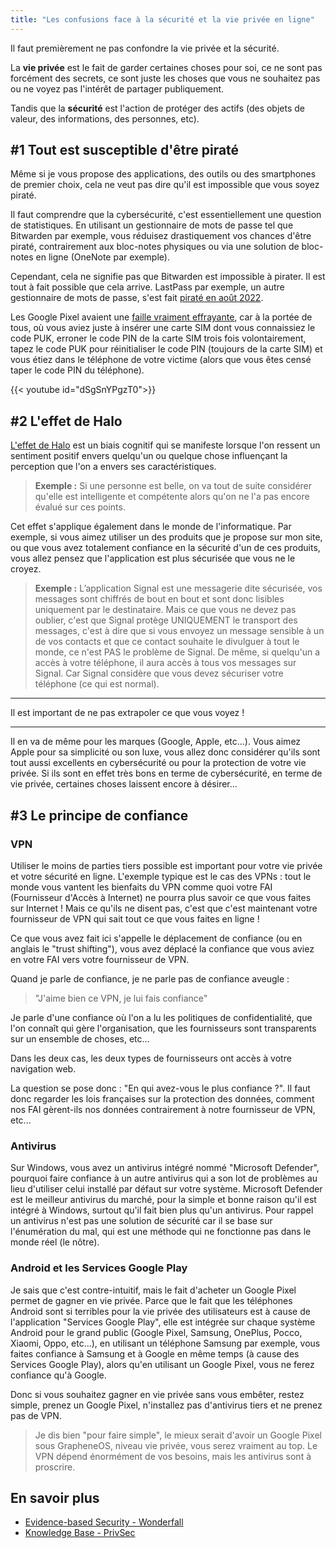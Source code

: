```yaml
---
title: "Les confusions face à la sécurité et la vie privée en ligne"
---
```


Il faut premièrement ne pas confondre la vie privée et la sécurité.

La **vie privée** est le fait de garder certaines choses pour soi, ce ne sont pas forcément des secrets, ce sont juste les choses que vous ne souhaitez pas ou ne voyez pas l'intérêt de partager publiquement.

Tandis que la **sécurité** est l'action de protéger des actifs (des objets de valeur, des informations, des personnes, etc).

## #1 Tout est susceptible d'être piraté

Même si je vous propose des applications, des outils ou des smartphones de premier choix, cela ne veut pas dire qu'il est impossible que vous soyez piraté.

Il faut comprendre que la cybersécurité, c'est essentiellement une question de statistiques. En utilisant un gestionnaire de mots de passe tel que Bitwarden par exemple, vous réduisez drastiquement vos chances d'être piraté, contrairement aux bloc-notes physiques ou via une solution de bloc-notes en ligne (OneNote par exemple).

Cependant, cela ne signifie pas que Bitwarden est impossible à pirater. Il est tout à fait possible que cela arrive.
LastPass par exemple, un autre gestionnaire de mots de passe, s'est fait [piraté en août 2022](https://www.theverge.com/2023/2/28/23618353/lastpass-security-breach-disclosure-password-vault-encryption-update).

Les Google Pixel avaient une [faille vraiment effrayante](https://bugs.xdavidhu.me/google/2022/11/10/accidental-70k-google-pixel-lock-screen-bypass/), car à la portée de tous, où vous aviez juste à insérer une carte SIM dont vous connaissiez le code PUK, erroner le code PIN de la carte SIM trois fois volontairement, tapez le code PUK pour réinitialiser le code PIN (toujours de la carte SIM) et vous étiez dans le téléphone de votre victime (alors que vous êtes censé taper le code PIN du téléphone).

{{< youtube id="dSgSnYPgzT0">}}

## #2 L'effet de Halo

[L'effet de Halo](https://fr.wikipedia.org/wiki/Effet_de_halo) est un biais cognitif qui se manifeste lorsque l'on ressent un sentiment positif envers quelqu'un ou quelque chose influençant la perception que l'on a envers ses caractéristiques.

> **Exemple :** Si une personne est belle, on va tout de suite considérer qu'elle est intelligente et compétente alors qu'on ne l'a pas encore évalué sur ces points.

Cet effet s'applique également dans le monde de l'informatique.
Par exemple, si vous aimez utiliser un des produits que je propose sur mon site, ou que vous avez totalement confiance en la sécurité d'un de ces produits, vous allez pensez que l'application est plus sécurisée que vous ne le croyez.

> **Exemple :** L’application Signal est une messagerie dite sécurisée, vos messages sont chiffrés de bout en bout et sont donc lisibles uniquement par le destinataire. Mais ce que vous ne devez pas oublier, c'est que Signal protège UNIQUEMENT le transport des messages, c'est à dire que si vous envoyez un message sensible à un de vos contacts et que ce contact souhaite le divulguer à tout le monde, ce n'est PAS le problème de Signal. 
De même, si quelqu'un a accès à votre téléphone, il aura accès à tous vos messages sur Signal. Car Signal considère que vous devez sécuriser votre téléphone (ce qui est normal).

---

Il est important de ne pas extrapoler ce que vous voyez !

---

Il en va de même pour les marques (Google, Apple, etc...).
Vous aimez Apple pour sa simplicité ou son luxe, vous allez donc considérer qu'ils sont tout aussi excellents en cybersécurité ou pour la protection de votre vie privée. Si ils sont en effet très bons en terme de cybersécurité, en terme de vie privée, certaines choses laissent encore à désirer...

## #3 Le principe de confiance

### VPN

Utiliser le moins de parties tiers possible est important pour votre vie privée et votre sécurité en ligne. L'exemple typique est le cas des VPNs : tout le monde vous vantent les bienfaits du VPN comme quoi votre FAI (Fournisseur d'Accès à Internet) ne pourra plus savoir ce que vous faites sur Internet ! Mais ce qu'ils ne disent pas, c'est que c'est maintenant votre fournisseur de VPN qui sait tout ce que vous faites en ligne !

Ce que vous avez fait ici s'appelle le déplacement de confiance (ou en anglais le "trust shifting"), vous avez déplacé la confiance que vous aviez en votre FAI vers votre fournisseur de VPN.

Quand je parle de confiance, je ne parle pas de confiance aveugle : 

> "J'aime bien ce VPN, je lui fais confiance"

Je parle d'une confiance où l'on a lu les politiques de confidentialité, que l'on connaît qui gère l'organisation, que les fournisseurs sont transparents sur un ensemble de choses, etc...

Dans les deux cas, les deux types de fournisseurs ont accès à votre navigation web.

La question se pose donc : "En qui avez-vous le plus confiance ?". Il faut donc regarder les lois françaises sur la protection des données, comment nos FAI gèrent-ils nos données contrairement à notre fournisseur de VPN, etc...

### Antivirus

Sur Windows, vous avez un antivirus intégré nommé "Microsoft Defender", pourquoi faire confiance à un autre antivirus qui a son lot de problèmes au lieu d'utiliser celui installé par défaut sur votre système. Microsoft Defender est le meilleur antivirus du marché, pour la simple et bonne raison qu'il est intégré à Windows, surtout qu'il fait bien plus qu'un antivirus. Pour rappel un antivirus n'est pas une solution de sécurité car il se base sur l'énumération du mal, qui est une méthode qui ne fonctionne pas dans le monde réel (le nôtre).

### Android et les Services Google Play

Je sais que c'est contre-intuitif, mais le fait d'acheter un Google Pixel permet de gagner en vie privée. Parce que le fait que les téléphones Android sont si terribles pour la vie privée des utilisateurs est à cause de l'application "Services Google Play", elle est intégrée sur chaque système Android pour le grand public (Google Pixel, Samsung, OnePlus, Pocco, Xiaomi, Oppo, etc...), en utilisant un téléphone Samsung par exemple, vous faites confiance à Samsung et à Google en même temps (à cause des Services Google Play), alors qu'en utilisant un Google Pixel, vous ne ferez confiance qu'à Google.

Donc si vous souhaitez gagner en vie privée sans vous embêter, restez simple, prenez un Google Pixel, n'installez pas d'antivirus tiers et ne prenez pas de VPN.

> Je dis bien "pour faire simple", le mieux serait d'avoir un Google Pixel sous GrapheneOS, niveau vie privée, vous serez vraiment au top. Le VPN dépend énormément de vos besoins, mais les antivirus sont à proscrire.

## En savoir plus

- [Evidence-based Security - Wonderfall](https://wonderfall.space/evidence-based-security/)
- [Knowledge Base - PrivSec](https://privsec.dev/posts/knowledge/)